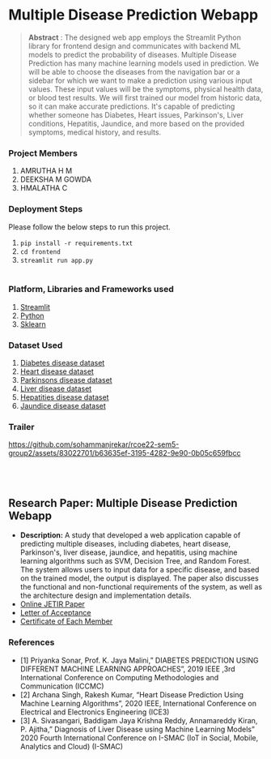 # Multiple Disease Prediction Webapp

> **Abstract** : The designed web app employs the Streamlit Python library for frontend design and communicates with backend ML models to predict the probability of diseases. Multiple Disease Prediction has many machine learning models used in prediction. We will be able to choose the diseases from the navigation bar or a sidebar for which we want to make a prediction using various input values. These input values will be the symptoms, physical health data, or blood test results. We will first trained our model from historic data, so it can make accurate predictions. It's capable of predicting whether someone has Diabetes, Heart issues, Parkinson's, Liver conditions, Hepatitis, Jaundice, and more based on the provided symptoms, medical history, and results.

### Project Members
1. AMRUTHA H M
2. DEEKSHA M GOWDA 
3. HMALATHA C


### Deployment Steps
Please follow the below steps to run this project.
<br>
1. `pip install -r requirements.txt`<br>
2. `cd frontend`<br>
3. `streamlit run app.py`<br><br>


### Platform, Libraries and Frameworks used
1. [Streamlit](https://docs.streamlit.io/library/get-started)
2. [Python](https://www.python.org)
3. [Sklearn](https://scikit-learn.org/stable/index.html)

### Dataset Used
1. [Diabetes disease dataset](https://www.kaggle.com/datasets/mathchi/diabetes-data-set/data)
2. [Heart disease dataset](https://www.kaggle.com/datasets/rishidamarla/heart-disease-prediction/data)
3. [Parkinsons disease dataset](https://www.kaggle.com/code/arunkumarpyramid/detection-parkinson-s-disease/data)
4. [Liver disease dataset](https://www.kaggle.com/code/harisyammnv/liver-disease-prediction/data)
5. [Hepatities disease dataset](https://kaggle.com/dataset2)
6. [Jaundice disease dataset](https://kaggle.com/dataset2)
   

### Trailer
https://github.com/sohammanjrekar/rcoe22-sem5-group2/assets/83022701/b63635ef-3195-4282-9e90-0b05c659fbcc

<br></br>

## Research Paper: Multiple Disease Prediction Webapp 
- **Description:** A study that developed a web application capable of predicting multiple diseases, including diabetes, heart disease, Parkinson's, liver disease, jaundice, and hepatitis, using machine learning algorithms such as SVM, Decision Tree, and Random Forest. The system allows users to input data for a specific disease, and based on the trained model, the output is displayed. The paper also discusses the functional and non-functional requirements of the system, as well as the architecture design and implementation details.
- [Online JETIR Paper](https://www.jetir.org/view?paper=JETIR2210432)
- [Letter of Acceptance](https://drive.google.com/file/d/1TFkoafPQJmC3_-XekMwk_HUMa7PA89sq/view?usp=sharing)
- [Certificate of Each Member](https://drive.google.com/file/d/1FVPssNXveIYHfmhjTETgvED6NeNBucPm/view?usp=sharing)


### References
- [1] Priyanka Sonar, Prof. K. Jaya Malini,” DIABETES PREDICTION USING DIFFERENT MACHINE LEARNING APPROACHES”, 2019 IEEE ,3rd International Conference on Computing Methodologies and Communication (ICCMC) 
- [2] Archana Singh, Rakesh Kumar, “Heart Disease Prediction Using Machine Learning Algorithms”, 2020 IEEE, International Conference on Electrical and Electronics Engineering (ICE3) 
- [3] A. Sivasangari, Baddigam Jaya Krishna Reddy, Annamareddy Kiran, P. Ajitha,” Diagnosis of Liver Disease using Machine Learning Models” 2020 Fourth International Conference on I-SMAC (IoT in Social, Mobile, Analytics and Cloud) (I-SMAC) 

